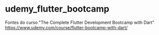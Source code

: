 # udemy_flutter_bootcamp
Fontes do curso "The Complete Flutter Development Bootcamp with Dart"  
https://www.udemy.com/course/flutter-bootcamp-with-dart/
